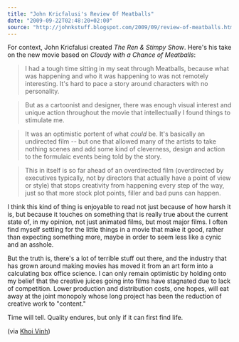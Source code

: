 ```yaml
---
title: "John Kricfalusi's Review Of Meatballs"
date: "2009-09-22T02:48:20+02:00"
source: "http://johnkstuff.blogspot.com/2009/09/review-of-meatballs.html"
---
```


For context, John Kricfalusi created <cite>The Ren & Stimpy Show</cite>. Here's his take on the new movie based on <cite>Cloudy with a Chance of Meatballs</cite>:

> I had a tough time sitting in my seat through Meatballs, because what was happening and who it was happening to was not remotely interesting. It's hard to pace a story around characters with no personality.

> But as a cartoonist and designer, there was enough visual interest and unique action throughout the movie that intellectually I found things to stimulate me.

> It was an optimistic portent of what _could_ be. It's basically an undirected film -- but one that allowed many of the artists to take nothing scenes and add some kind of cleverness, design and action to the formulaic events being told by the story.

> This in itself is so far ahead of an overdirected film (overdirected by executives typically, not by directors that actually have a point of view or style) that stops creativity from happening every step of the way, just so that more stock plot points, filler and bad puns can happen.

I think this kind of thing is enjoyable to read not just because of how harsh it is, but because it touches on something that is really true about the current state of, in my opinion, not just animated films, but most major films. I often find myself settling for the little things in a movie that make it good, rather than expecting something more, maybe in order to seem less like a cynic and an asshole.

But the truth is, there's a lot of terrible stuff out there, and the industry that has grown around making movies has moved it from an art form into a calculating box office science. I can only remain optimistic by holding onto my belief that the creative juices going into films have stagnated due to lack of competition. Lower production and distribution costs, one hopes, will eat away at the joint monopoly whose long project has been the reduction of creative work to "content."

Time will tell. Quality endures, but only if it can first find life.

(via [Khoi Vinh](http://www.subtraction.com/2009/09/21/john-kricfalusi-reviews-8220cloudy-with-a-chance-of-meatballs8221))
